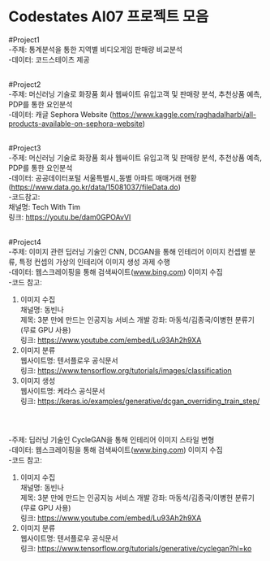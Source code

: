 # Codestates AI07 프로젝트 모음
#Project1<br>
-주제: 통계분석을 통한 지역별 비디오게임 판매량 비교분석<br>
-데이터: 코드스테이츠 제공 
<br><br>

#Project2<br>
-주제: 머신러닝 기술로 화장품 회사 웹싸이트 유입고객 및 판매량 분석, 추천상품 예측, PDP를 통한 요인분석<br>
-데이터: 캐글 Sephora Website (https://www.kaggle.com/raghadalharbi/all-products-available-on-sephora-website)
<br><br>

#Project3<br>
-주제: 머신러닝 기술로 화장품 회사 웹싸이트 유입고객 및 판매량 분석, 추천상품 예측, PDP를 통한 요인분석<br>
-데이터: 공공데이터포털 서울특별시_동별 아파트 매매거래 현황 (https://www.data.go.kr/data/15081037/fileData.do)
<br>
-코드참고:<br>
채널명: Tech With Tim <br>
링크: https://youtu.be/dam0GPOAvVI
<br><br>

#Project4 <br>
-주제: 이미지 관련 딥러닝 기술인 CNN, DCGAN을 통해 인테리어 이미지 컨셉별 분류, 특정 컨셉의 가상의 인테리어 이미지 생성 과제 수행<br>
-데이터: 웹스크레이핑을 통해 검색싸이트(www.bing.com) 이미지 수집<br>
-코드 참고:<br>
1) 이미지 수집 <br>
채널명: 동빈나<br> 
제목: 3분 만에 만드는 인공지능 서비스 개발 강좌: 마동석/김종국/이병헌 분류기 (무료 GPU 사용) <br>
링크: https://www.youtube.com/embed/Lu93Ah2h9XA <br>
2) 이미지 분류 <br>
웹사이트명: 텐서플로우 공식문서 <br>
링크: https://www.tensorflow.org/tutorials/images/classification<br>
3) 이미지 생성 <br>
웹사이트명: 케라스 공식문서 <br>
링크: https://keras.io/examples/generative/dcgan_overriding_train_step/
<br><br>

#
-주제: 딥러닝 기술인 CycleGAN을 통해 인테리어 이미지 스타일 변형<br>
-데이터: 웹스크레이핑을 통해 검색싸이트(www.bing.com) 이미지 수집<br>
-코드 참고:<br>
1) 이미지 수집 <br>
채널명: 동빈나<br> 
제목: 3분 만에 만드는 인공지능 서비스 개발 강좌: 마동석/김종국/이병헌 분류기 (무료 GPU 사용) <br>
링크: https://www.youtube.com/embed/Lu93Ah2h9XA <br>
2) 이미지 분류 <br>
웹사이트명: 텐서플로우 공식문서 <br>
링크: https://www.tensorflow.org/tutorials/generative/cyclegan?hl=ko
